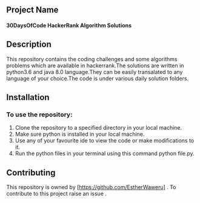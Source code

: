 ## Project Name
#### 30DaysOfCode HackerRank Algorithm Solutions

## Description
This repository contains the coding challenges and some algorithms problems which are available in hackerrank.The solutions are written in python3.6 and java 8.0 language.They can be easily transalated to any language of your choice.The code is under various daily solution folders.


## Installation
### To use the repository:
1. Clone the repository to a specified directory in your local machine.
2. Make sure python is installed in your local machine.
3. Use any of your favourite ide to view the code or make modifications to it.
4. Run the python files in your terminal using this command python file.py.

## Contributing
This repository is owned by [https://github.com/EstherWaweru] . To contribute to this project raise an issue .






